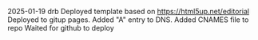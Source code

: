 2025-01-19  drb Deployed template based on https://html5up.net/editorial
                Deployed to gitup pages.
                Added "A" entry to DNS.
                Added CNAMES file to repo
                Waited for github to deploy

